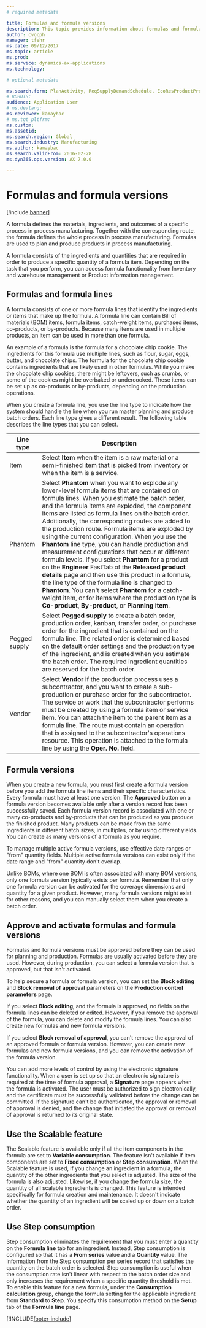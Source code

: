 ```yaml
---
# required metadata

title: Formulas and formula versions
description: This topic provides information about formulas and formula versions. A formula defines the materials, ingredients, and outcomes of a specific process in process manufacturing. Formulas are used to plan and produce products in process manufacturing.
author: cvocph 
manager: tfehr
ms.date: 09/12/2017
ms.topic: article
ms.prod: 
ms.service: dynamics-ax-applications
ms.technology: 

# optional metadata

ms.search.form: PlanActivity, ReqSupplyDemandSchedule, EcoResProductProdTypeFormulaNoActiveFormulaFormPart
# ROBOTS: 
audience: Application User
# ms.devlang: 
ms.reviewer: kamaybac
# ms.tgt_pltfrm: 
ms.custom: 
ms.assetid: 
ms.search.region: Global
ms.search.industry: Manufacturing
ms.author: kamaybac
ms.search.validFrom: 2016-02-28
ms.dyn365.ops.version: AX 7.0.0

---
```


# Formulas and formula versions

[!include [banner](../includes/banner.md)]

A formula defines the materials, ingredients, and outcomes of a specific process in process manufacturing. Together with the corresponding route, the formula defines the whole process in process manufacturing. Formulas are used to plan and produce products in process manufacturing.

A formula consists of the ingredients and quantities that are required in order to produce a specific quantity of a formula item. Depending on the task that you perform, you can access formula functionality from Inventory and warehouse management or Product information management.

## Formulas and formula lines
A formula consists of one or more formula lines that identify the ingredients or items that make up the formula. A formula line can contain Bill of materials (BOM) items, formula items, catch-weight items, purchased items, co-products, or by-products. Because many items are used in multiple products, an item can be used in more than one formula.

An example of a formula is the formula for a chocolate chip cookie. The ingredients for this formula use multiple lines, such as flour, sugar, eggs, butter, and chocolate chips. The formula for the chocolate chip cookie contains ingredients that are likely used in other formulas. While you make the chocolate chip cookies, there might be leftovers, such as crumbs, or some of the cookies might be overbaked or undercooked. These items can be set up as co-products or by-products, depending on the production operations.

When you create a formula line, you use the line type to indicate how the system should handle the line when you run master planning and produce batch orders. Each line type gives a different result. The following table describes the line types that you can select. 

| Line type     | Description  |
|---------------|--------------|
| Item          | Select **Item** when the item is a raw material or a semi-finished item that is picked from inventory or when the item is a service. |
| Phantom       | Select **Phantom** when you want to explode any lower-level formula items that are contained on formula lines. When you estimate the batch order, and the formula items are exploded, the component items are listed as formula lines on the batch order. Additionally, the corresponding routes are added to the production route. Formula items are exploded by using the current configuration. When you use the **Phantom** line type, you can handle production and measurement configurations that occur at different formula levels. If you select **Phantom** for a product on the **Engineer** FastTab of the **Released product details** page and then use this product in a formula, the line type of the formula line is changed to **Phantom**. You can't select **Phantom** for a catch-weight item, or for items where the production type is **Co-product**, **By-product**, or **Planning item**. |
| Pegged supply | Select **Pegged supply** to create a batch order, production order, kanban, transfer order, or purchase order for the ingredient that is contained on the formula line. The related order is determined based on the default order settings and the production type of the ingredient, and is created when you estimate the batch order. The required ingredient quantities are reserved for the batch order. |
| Vendor        | Select **Vendor** if the production process uses a subcontractor, and you want to create a sub-production or purchase order for the subcontractor. The service or work that the subcontractor performs must be created by using a formula item or service item. You can attach the item to the parent item as a formula line. The route must contain an operation that is assigned to the subcontractor's operations resource. This operation is attached to the formula line by using the **Oper. No.** field. |

## Formula versions
When you create a new formula, you must first create a formula version before you add the formula line items and their specific characteristics. Every formula must have at least one version. The **Approved** button on a formula version becomes available only after a version record has been successfully saved. Each formula version record is associated with one or many co-products and by-products that can be produced as you produce the finished product. Many products can be made from the same ingredients in different batch sizes, in multiples, or by using different yields. You can create as many versions of a formula as you require.

To manage multiple active formula versions, use effective date ranges or "from" quantity fields. Multiple active formula versions can exist only if the date range and "from" quantity don't overlap.

Unlike BOMs, where one BOM is often associated with many BOM versions, only one formula version typically exists per formula. Remember that only one formula version can be activated for the coverage dimensions and quantity for a given product. However, many formula versions might exist for other reasons, and you can manually select them when you create a batch order.

## Approve and activate formulas and formula versions
Formulas and formula versions must be approved before they can be used for planning and production. Formulas are usually activated before they are used. However, during production, you can select a formula version that is approved, but that isn't activated.

To help secure a formula or formula version, you can set the **Block editing** and **Block removal of approval** parameters on the **Production control parameters** page.

If you select **Block editing**, and the formula is approved, no fields on the formula lines can be deleted or edited. However, if you remove the approval of the formula, you can delete and modify the formula lines. You can also create new formulas and new formula versions.

If you select **Block removal of approval**, you can't remove the approval of an approved formula or formula version. However, you can create new formulas and new formula versions, and you can remove the activation of the formula version.

You can add more levels of control by using the electronic signature functionality. When a user is set up so that an electronic signature is required at the time of formula approval, a **Signature** page appears when the formula is activated. The user must be authorized to sign electronically, and the certificate must be successfully validated before the change can be committed. If the signature can't be authenticated, the approval or removal of approval is denied, and the change that initiated the approval or removal of approval is returned to its original state.

## Use the Scalable feature
The Scalable feature is available only if all the item components in the formula are set to **Variable consumption**. The feature isn't available if item components are set to **Fixed consumption** or **Step consumption**. When the Scalable feature is used, if you change an ingredient in a formula, the quantity of the other ingredients that you select is adjusted. The size of the formula is also adjusted. Likewise, if you change the formula size, the quantity of all scalable ingredients is changed. This feature is intended specifically for formula creation and maintenance. It doesn't indicate whether the quantity of an ingredient will be scaled up or down on a batch order.

## Use Step consumption
Step consumption eliminates the requirement that you must enter a quantity on the **Formula line** tab for an ingredient. Instead, Step consumption is configured so that it has a **From series** value and a **Quantity** value. The information from the Step consumption per series record that satisfies the quantity on the batch order is selected. Step consumption is useful when the consumption rate isn't linear with respect to the batch order size and only increases the requirement when a specific quantity threshold is met. To enable this feature for a new formula, under the **Consumption calculation** group, change the formula setting for the applicable ingredient from **Standard** to **Step**. You specify this consumption method on the **Setup** tab of the **Formula line** page.


[!INCLUDE[footer-include](../../includes/footer-banner.md)]